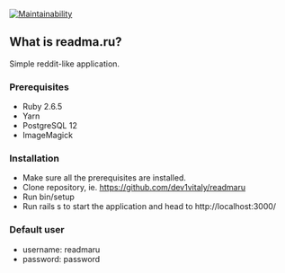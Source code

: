 [![Maintainability](https://api.codeclimate.com/v1/badges/fbc4fb2100e75266b192/maintainability)](https://codeclimate.com/github/dev1vitaly/readmaru/maintainability)

## What is readma.ru?
Simple reddit-like application.

### Prerequisites

* Ruby 2.6.5
* Yarn
* PostgreSQL 12
* ImageMagick

### Installation

* Make sure all the prerequisites are installed.
* Clone repository, ie. https://github.com/dev1vitaly/readmaru
* Run bin/setup
* Run rails s to start the application and head to http://localhost:3000/

### Default user

* username: readmaru
* password: password

